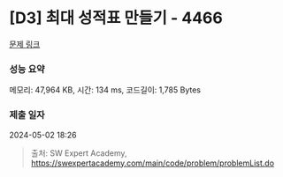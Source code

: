 # [D3] 최대 성적표 만들기 - 4466 

[문제 링크](https://swexpertacademy.com/main/code/problem/problemDetail.do?contestProbId=AWOUfCJ6qVMDFAWg) 

### 성능 요약

메모리: 47,964 KB, 시간: 134 ms, 코드길이: 1,785 Bytes

### 제출 일자

2024-05-02 18:26



> 출처: SW Expert Academy, https://swexpertacademy.com/main/code/problem/problemList.do